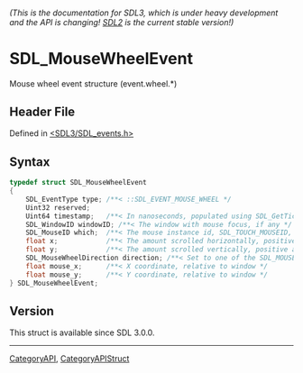 ###### (This is the documentation for SDL3, which is under heavy development and the API is changing! [SDL2](https://wiki.libsdl.org/SDL2/) is the current stable version!)
# SDL_MouseWheelEvent

Mouse wheel event structure (event.wheel.*)

## Header File

Defined in [<SDL3/SDL_events.h>](https://github.com/libsdl-org/SDL/blob/main/include/SDL3/SDL_events.h)

## Syntax

```c
typedef struct SDL_MouseWheelEvent
{
    SDL_EventType type; /**< ::SDL_EVENT_MOUSE_WHEEL */
    Uint32 reserved;
    Uint64 timestamp;   /**< In nanoseconds, populated using SDL_GetTicksNS() */
    SDL_WindowID windowID; /**< The window with mouse focus, if any */
    SDL_MouseID which;  /**< The mouse instance id, SDL_TOUCH_MOUSEID, or SDL_PEN_MOUSEID */
    float x;            /**< The amount scrolled horizontally, positive to the right and negative to the left */
    float y;            /**< The amount scrolled vertically, positive away from the user and negative toward the user */
    SDL_MouseWheelDirection direction; /**< Set to one of the SDL_MOUSEWHEEL_* defines. When FLIPPED the values in X and Y will be opposite. Multiply by -1 to change them back */
    float mouse_x;      /**< X coordinate, relative to window */
    float mouse_y;      /**< Y coordinate, relative to window */
} SDL_MouseWheelEvent;
```

## Version

This struct is available since SDL 3.0.0.

----
[CategoryAPI](CategoryAPI), [CategoryAPIStruct](CategoryAPIStruct)

